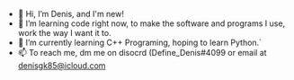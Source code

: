 - 👋 Hi, I’m Denis, and I'm new!
- 👀 I’m learning code right now, to make the software and programs I use, work the way I want it to.
- 🌱 I’m currently learning C++ Programing, hoping to learn Python.`
- 📫 To reach me, dm me on disocrd (Define_Denis#4099 or email at denisgk85@icloud.com
